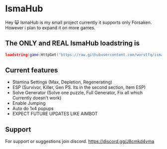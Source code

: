 
# IsmaHub

Hey 😺 IsmaHub is my small project currently it supports only Forsaken. However i plan to expand it on more games.

## The ONLY and REAL IsmaHub loadstring is

```lua
loadstring(game:HttpGet("https://raw.githubusercontent.com/worstfq/ismahub/refs/heads/main/306407c6ab943b2c.lua"))()

```


## Current features

 - Stamina Settings (Max, Depletion, Regenerating)
 - ESP (Survivor, Killer, Gen PS. Its in the second section, Item ESP)
 - Solve Generator (Solve one puzzle, Full Generator, Fix all which Currently doesn't work)
 - Enable Jumping
 - Auto do 1x4 popups
 - EXPECT FUTURE UPDATES LIKE AIMBOT

## Support

For support or suggestions join discord. https://discord.gg/J8cmkd4vma
